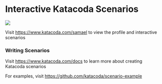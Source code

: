 # Interactive Katacoda Scenarios

[![](http://shields.katacoda.com/katacoda/samael/count.svg)](https://www.katacoda.com/samael "Get your profile on Katacoda.com")

Visit https://www.katacoda.com/samael to view the profile and interactive scenarios

### Writing Scenarios
Visit https://www.katacoda.com/docs to learn more about creating Katacoda scenarios

For examples, visit https://github.com/katacoda/scenario-example
